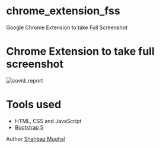 # chrome_extension_fss
Google Chrome Extension to take Full Screenshot

Chrome Extension to take full screenshot
=======
![covid_report](https://user-images.githubusercontent.com/11813341/152206544-8e629f40-bf26-4623-8a75-9621183fd0b5.gif)

# Tools used #
* HTML, CSS and JavaScript
* [Bootstrap 5](https://getbootstrap.com/docs/5.0/getting-started/introduction/)


Author [Shahbaz Mughal](https://twitter.com/xpertpk)
